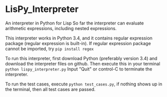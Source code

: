 # LisPy_Interpreter
An interpreter in Python for Lisp
So far the interpreter can evaluate arithmetic expressions, including nested expressions.

This interpreter works in Python 3.4, and it contains regular expression package (regular expression is built-in). If regular expression package cannot be imported, try `pip install regex`

To run this interpreter, first download Python (preferably version 3.4) and download the interpreter files on github.
Then execute this in your terminal `python lispy_interpreter.py`
Input "Quit" or control-C to terminate the interpreter.

To run the test cases, execute `python test_cases.py`, if nothing shows up in the terminal, then all test cases are passed. 
